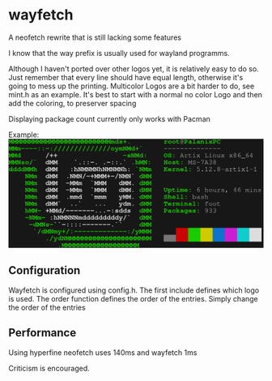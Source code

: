 wayfetch
========

A neofetch rewrite that is still lacking some features

I know that the way prefix is usually used for wayland programms.

Although I haven't ported over other logos yet, it is relatively easy to do so. 
Just remember that every line should have equal length, otherwise it's going to mess up the printing. 
Multicolor Logos are a bit harder to do, see mint.h as an example. It's best to start with a normal no color Logo and then add the coloring, to preserver spacing

Displaying package count currently only works with Pacman

Example:
![example output](logos/example.png)

Configuration
-------------

Wayfetch is configured using config.h. The first include defines which logo is used.
The order function defines the order of the entries. Simply change the order of the entries

Performance
-----------

Using hyperfine neofetch uses 140ms and wayfetch 1ms


Criticism is encouraged. 
